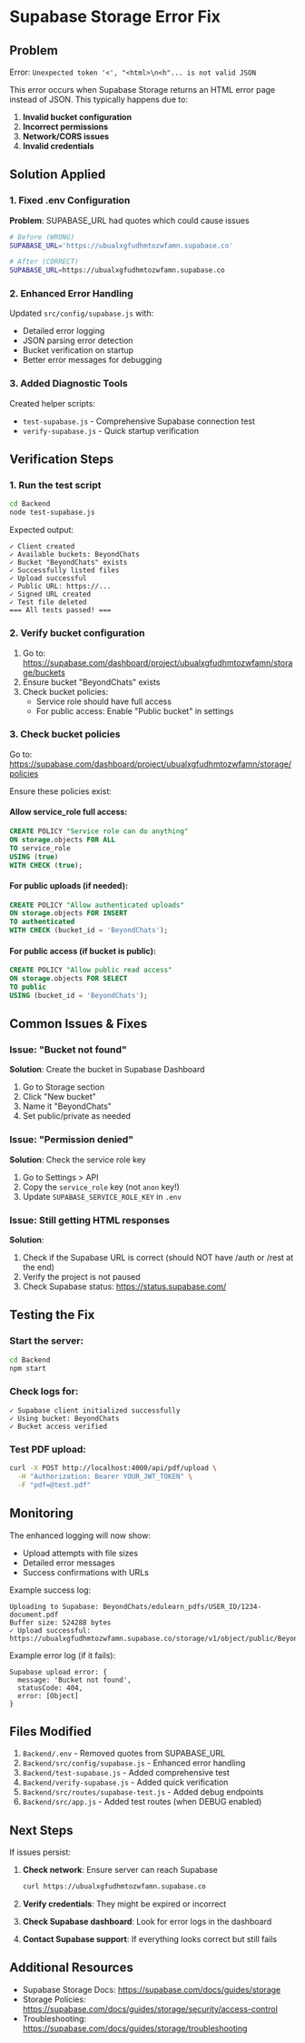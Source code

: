 # Supabase Storage Error Fix

## Problem
Error: `Unexpected token '<', "<html>\n<h"... is not valid JSON`

This error occurs when Supabase Storage returns an HTML error page instead of JSON. This typically happens due to:

1. **Invalid bucket configuration**
2. **Incorrect permissions**
3. **Network/CORS issues**
4. **Invalid credentials**

## Solution Applied

### 1. Fixed .env Configuration
**Problem**: SUPABASE_URL had quotes which could cause issues
```bash
# Before (WRONG)
SUPABASE_URL='https://ubualxgfudhmtozwfamn.supabase.co'

# After (CORRECT)
SUPABASE_URL=https://ubualxgfudhmtozwfamn.supabase.co
```

### 2. Enhanced Error Handling
Updated `src/config/supabase.js` with:
- Detailed error logging
- JSON parsing error detection
- Bucket verification on startup
- Better error messages for debugging

### 3. Added Diagnostic Tools
Created helper scripts:
- `test-supabase.js` - Comprehensive Supabase connection test
- `verify-supabase.js` - Quick startup verification

## Verification Steps

### 1. Run the test script
```bash
cd Backend
node test-supabase.js
```

Expected output:
```
✓ Client created
✓ Available buckets: BeyondChats
✓ Bucket "BeyondChats" exists
✓ Successfully listed files
✓ Upload successful
✓ Public URL: https://...
✓ Signed URL created
✓ Test file deleted
=== All tests passed! ===
```

### 2. Verify bucket configuration
1. Go to: https://supabase.com/dashboard/project/ubualxgfudhmtozwfamn/storage/buckets
2. Ensure bucket "BeyondChats" exists
3. Check bucket policies:
   - Service role should have full access
   - For public access: Enable "Public bucket" in settings

### 3. Check bucket policies
Go to: https://supabase.com/dashboard/project/ubualxgfudhmtozwfamn/storage/policies

Ensure these policies exist:

#### Allow service_role full access:
```sql
CREATE POLICY "Service role can do anything"
ON storage.objects FOR ALL
TO service_role
USING (true)
WITH CHECK (true);
```

#### For public uploads (if needed):
```sql
CREATE POLICY "Allow authenticated uploads"
ON storage.objects FOR INSERT
TO authenticated
WITH CHECK (bucket_id = 'BeyondChats');
```

#### For public access (if bucket is public):
```sql
CREATE POLICY "Allow public read access"
ON storage.objects FOR SELECT
TO public
USING (bucket_id = 'BeyondChats');
```

## Common Issues & Fixes

### Issue: "Bucket not found"
**Solution**: Create the bucket in Supabase Dashboard
1. Go to Storage section
2. Click "New bucket"
3. Name it "BeyondChats"
4. Set public/private as needed

### Issue: "Permission denied"
**Solution**: Check the service role key
1. Go to Settings > API
2. Copy the `service_role` key (not `anon` key!)
3. Update `SUPABASE_SERVICE_ROLE_KEY` in `.env`

### Issue: Still getting HTML responses
**Solution**: 
1. Check if the Supabase URL is correct (should NOT have /auth or /rest at the end)
2. Verify the project is not paused
3. Check Supabase status: https://status.supabase.com/

## Testing the Fix

### Start the server:
```bash
cd Backend
npm start
```

### Check logs for:
```
✓ Supabase client initialized successfully
✓ Using bucket: BeyondChats
✓ Bucket access verified
```

### Test PDF upload:
```bash
curl -X POST http://localhost:4000/api/pdf/upload \
  -H "Authorization: Bearer YOUR_JWT_TOKEN" \
  -F "pdf=@test.pdf"
```

## Monitoring

The enhanced logging will now show:
- Upload attempts with file sizes
- Detailed error messages
- Success confirmations with URLs

Example success log:
```
Uploading to Supabase: BeyondChats/edulearn_pdfs/USER_ID/1234-document.pdf
Buffer size: 524288 bytes
✓ Upload successful: https://ubualxgfudhmtozwfamn.supabase.co/storage/v1/object/public/BeyondChats/...
```

Example error log (if it fails):
```
Supabase upload error: {
  message: 'Bucket not found',
  statusCode: 404,
  error: [Object]
}
```

## Files Modified

1. `Backend/.env` - Removed quotes from SUPABASE_URL
2. `Backend/src/config/supabase.js` - Enhanced error handling
3. `Backend/test-supabase.js` - Added comprehensive test
4. `Backend/verify-supabase.js` - Added quick verification
5. `Backend/src/routes/supabase-test.js` - Added debug endpoints
6. `Backend/src/app.js` - Added test routes (when DEBUG enabled)

## Next Steps

If issues persist:

1. **Check network**: Ensure server can reach Supabase
   ```bash
   curl https://ubualxgfudhmtozwfamn.supabase.co
   ```

2. **Verify credentials**: They might be expired or incorrect

3. **Check Supabase dashboard**: Look for error logs in the dashboard

4. **Contact Supabase support**: If everything looks correct but still fails

## Additional Resources

- Supabase Storage Docs: https://supabase.com/docs/guides/storage
- Storage Policies: https://supabase.com/docs/guides/storage/security/access-control
- Troubleshooting: https://supabase.com/docs/guides/storage/troubleshooting
